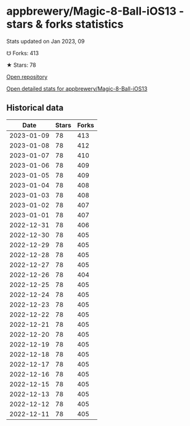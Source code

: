 # appbrewery/Magic-8-Ball-iOS13 - stars & forks statistics

Stats updated on Jan 2023, 09

☋ Forks: 413

★ Stars: 78

[Open repository](https://github.com/appbrewery/Magic-8-Ball-iOS13)

[Open detailed stats for appbrewery/Magic-8-Ball-iOS13](https://reviewgithub.com/rep/appbrewery/Magic-8-Ball-iOS13)

## Historical data
| Date | Stars | Forks |
|------|-------|-------|
| 2023-01-09 | 78 | 413 | 
| 2023-01-08 | 78 | 412 | 
| 2023-01-07 | 78 | 410 | 
| 2023-01-06 | 78 | 409 | 
| 2023-01-05 | 78 | 409 | 
| 2023-01-04 | 78 | 408 | 
| 2023-01-03 | 78 | 408 | 
| 2023-01-02 | 78 | 407 | 
| 2023-01-01 | 78 | 407 | 
| 2022-12-31 | 78 | 406 | 
| 2022-12-30 | 78 | 405 | 
| 2022-12-29 | 78 | 405 | 
| 2022-12-28 | 78 | 405 | 
| 2022-12-27 | 78 | 405 | 
| 2022-12-26 | 78 | 404 | 
| 2022-12-25 | 78 | 405 | 
| 2022-12-24 | 78 | 405 | 
| 2022-12-23 | 78 | 405 | 
| 2022-12-22 | 78 | 405 | 
| 2022-12-21 | 78 | 405 | 
| 2022-12-20 | 78 | 405 | 
| 2022-12-19 | 78 | 405 | 
| 2022-12-18 | 78 | 405 | 
| 2022-12-17 | 78 | 405 | 
| 2022-12-16 | 78 | 405 | 
| 2022-12-15 | 78 | 405 | 
| 2022-12-13 | 78 | 405 | 
| 2022-12-12 | 78 | 405 | 
| 2022-12-11 | 78 | 405 | 

